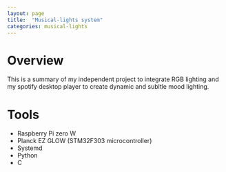 ```yaml
---
layout: page
title:  "Musical-lights system"
categories: musical-lights
---
```


# Overview

This is a summary of my independent project to integrate RGB lighting and my spotify desktop player to create dynamic and subltle mood lighting.

# Tools

  * Raspberry Pi zero W
  * Planck EZ GLOW (STM32F303 microcontroller)
  * Systemd
  * Python
  * C
  
  
  
  


